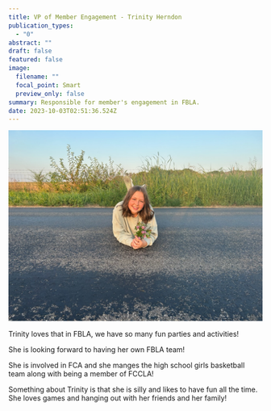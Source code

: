 ```yaml
---
title: VP of Member Engagement - Trinity Herndon
publication_types:
  - "0"
abstract: ""
draft: false
featured: false
image:
  filename: ""
  focal_point: Smart
  preview_only: false
summary: Responsible for member's engagement in FBLA.
date: 2023-10-03T02:51:36.524Z
---
```

![](fbla-trinity-herndon-pic.jpg)

T﻿rinity loves that in FBLA, we have so many fun parties and activities!

S﻿he is looking forward to having her own FBLA team!

S﻿he is involved in FCA and she manges the high school girls basketball team along with being a member of FCCLA!

S﻿omething about Trinity is that she is silly and likes to have fun all the time. She loves games and hanging out with her friends and her family!